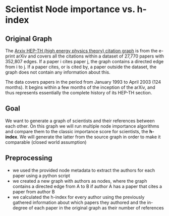 # Scientist Node importance vs. h-index

## Original Graph
The [Arxiv HEP-TH (high energy physics theory) citation graph](https://snap.stanford.edu/data/cit-HepTh.html) is from the e-print arXiv and covers all the citations within a dataset of 27,770 papers with 352,807 edges. If a paper i cites paper j, the graph contains a directed edge from i to j. If a paper cites, or is cited by, a paper outside the dataset, the graph does not contain any information about this.

The data covers papers in the period from January 1993 to April 2003 (124 months). It begins within a few months of the inception of the arXiv, and thus represents essentially the complete history of its HEP-TH section.

## Goal
We want to generate a graph of scientists and their references between each other. On this graph we will run multiple node importance algorithms and compare them to the classic importance score for scientists, the **h-index**. We will generate the latter from the source graph in order to make it comparable (closed world assumption)

## Preprocessing
- we used the provided node metadata to extract the authors for each paper using a python script
- we created a new graph with authors as nodes, where the graph contains a directed edge from A to B if author A has a paper that cites a paper from author B
- we calculated the h-index for every author using the previously gathered information about which papers they authored and the in-degree of each paper in the original graph as their number of references
